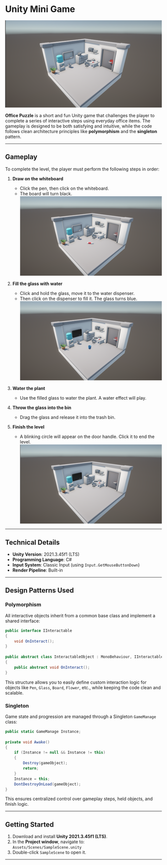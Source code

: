 # Unity Mini Game

![Main Screenshot](screenshots/main.png)

**Office Puzzle** is a short and fun Unity game that challenges the player to complete a series of interactive steps using everyday office items. The gameplay is designed to be both satisfying and intuitive, while the code follows clean architecture principles like **polymorphism** and the **singleton** pattern.

---

## Gameplay

To complete the level, the player must perform the following steps in order:

1. **Draw on the whiteboard**  
   - Click the pen, then click on the whiteboard.  
   - The board will turn black.  
   ![Draw on Board](screenshots/handing.png)

2. **Fill the glass with water**  
   - Click and hold the glass, move it to the water dispenser.  
   - Then click on the dispenser to fill it. The glass turns blue.  
   ![Filled Glass](screenshots/filled_glass.png)

3. **Water the plant**  
   - Use the filled glass to water the plant. A water effect will play.

4. **Throw the glass into the bin**  
   - Drag the glass and release it into the trash bin.

5. **Finish the level**  
   - A blinking circle will appear on the door handle. Click it to end the level.  
   ![Final Step](screenshots/mission1.png)

---

## Technical Details

- **Unity Version**: 2021.3.45f1 (LTS)
- **Programming Language**: C#
- **Input System**: Classic Input (using `Input.GetMouseButtonDown`)
- **Render Pipeline**: Built-in

---

## Design Patterns Used

### Polymorphism

All interactive objects inherit from a common base class and implement a shared interface:

```csharp
public interface IInteractable
{
    void OnInteract();
}

public abstract class InteractableObject : MonoBehaviour, IInteractable
{
    public abstract void OnInteract();
}
```

This structure allows you to easily define custom interaction logic for objects like `Pen`, `Glass`, `Board`, `Flower`, etc., while keeping the code clean and scalable.

### Singleton

Game state and progression are managed through a Singleton `GameManage` class:

```csharp
public static GameManage Instance;

private void Awake()
{
    if (Instance != null && Instance != this)
    {
        Destroy(gameObject);
        return;
    }
    Instance = this;
    DontDestroyOnLoad(gameObject);
}
```

This ensures centralized control over gameplay steps, held objects, and finish logic.

---

## Getting Started

1. Download and install **Unity 2021.3.45f1 (LTS)**.
2. In the **Project window**, navigate to:  
   `Assets/Scenes/SampleScene.unity`
3. Double-click `SampleScene` to open it.

---



